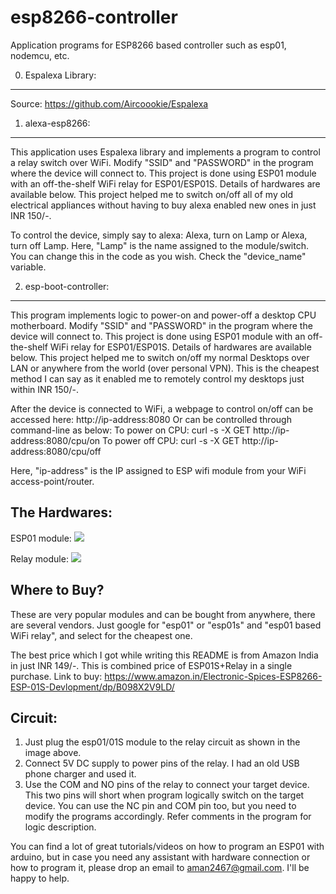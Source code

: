 # esp8266-controller
Application programs for ESP8266 based controller such as esp01, nodemcu, etc.

0. Espalexa Library:
--------------------
Source: https://github.com/Aircoookie/Espalexa

1. alexa-esp8266:
----------------
This application uses Espalexa library and implements a program to control a relay switch over WiFi.
Modify "SSID" and "PASSWORD" in the program where the device will connect to.
This project is done using ESP01 module with an off-the-shelf WiFi relay for ESP01/ESP01S.
Details of hardwares are available below.
This project helped me to switch on/off all of my old electrical appliances without having to buy alexa enabled new ones in just INR 150/-.

To control the device, simply say to alexa: Alexa, turn on Lamp or Alexa, turn off Lamp.
Here, "Lamp" is the name assigned to the module/switch. You can change this in the code as you wish. Check the "device_name" variable.

2. esp-boot-controller:
----------------------
This program implements logic to power-on and power-off a desktop CPU motherboard.
Modify "SSID" and "PASSWORD" in the program where the device will connect to.
This project is done using ESP01 module with an off-the-shelf WiFi relay for ESP01/ESP01S.
Details of hardwares are available below.
This project helped me to switch on/off my normal Desktops over LAN or anywhere from the world (over personal VPN).
This is the cheapest method I can say as it enabled me to remotely control my desktops just within INR 150/-.

After the device is connected to WiFi, a webpage to control on/off can be accessed here: http://ip-address:8080
Or can be controlled through command-line as below:
To power on  CPU: curl -s -X GET http://ip-address:8080/cpu/on
To power off CPU: curl -s -X GET http://ip-address:8080/cpu/off

Here, "ip-address" is the IP assigned to ESP wifi module from your WiFi access-point/router.

The Hardwares:
--------------
ESP01 module:
![](https://www.electronicscomp.com/image/cache/catalog/ai-thinker-esp-01s-esp8266-wifi-module-400x400.jpg)

Relay module:
![](https://m.media-amazon.com/images/I/61FzfFcS68S._SX466_.jpg)

Where to Buy?
-------------
These are very popular modules and can be bought from anywhere, there are several vendors.
Just google for "esp01" or "esp01s" and "esp01 based WiFi relay", and select for the cheapest one.

The best price which I got while writing this README is from Amazon India in just INR 149/-.
This is combined price of ESP01S+Relay in a single purchase.
Link to buy: https://www.amazon.in/Electronic-Spices-ESP8266-ESP-01S-Devlopment/dp/B098X2V9LD/

Circuit:
--------
1. Just plug the esp01/01S module to the relay circuit as shown in the image above.
2. Connect 5V DC supply to power pins of the relay. I had an old USB phone charger and used it.
3. Use the COM and NO pins of the relay to connect your target device. This two pins will short when program logically switch on the target device. You can use the NC pin and COM pin too, but you need to modify the programs accordingly. Refer comments in the program for logic description.

You can find a lot of great tutorials/videos on how to program an ESP01 with arduino, but in case you need any assistant with hardware connection or how to program it, please drop an email to aman2467@gmail.com. I'll be happy to help.
